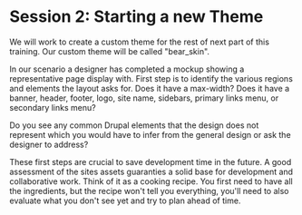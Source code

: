 # Session 2: Starting a new Theme

We will work to create a custom theme for the rest of next part of this training. Our custom theme will be called "bear_skin". 

In our scenario a designer has completed a mockup showing a representative page display with. First step is to identify the various regions and elements the layout asks for. Does it have a max-width? Does it have a banner, header, footer, logo, site name, sidebars, primary links menu, or secondary links menu?

Do you see any common Drupal elements that the design does not represent which you would have to infer from the general design or ask the designer to address?

These first steps are crucial to save development time in the future. A good assessment of the sites assets guaranties a  solid base for development and collaborative work. Think of it as a cooking recipe. You first need to have all the ingredients, but the recipe won't tell you everything, you'll need to also evaluate what you don't see yet and try to plan ahead of time.
